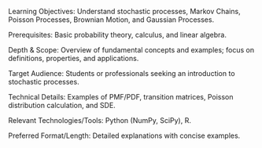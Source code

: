 Learning Objectives: Understand stochastic processes, Markov Chains, Poisson Processes, Brownian Motion, and Gaussian Processes.

Prerequisites: Basic probability theory, calculus, and linear algebra.

Depth & Scope: Overview of fundamental concepts and examples; focus on definitions, properties, and applications.

Target Audience: Students or professionals seeking an introduction to stochastic processes.

Technical Details: Examples of PMF/PDF, transition matrices, Poisson distribution calculation, and SDE.

Relevant Technologies/Tools: Python (NumPy, SciPy), R.

Preferred Format/Length: Detailed explanations with concise examples.
